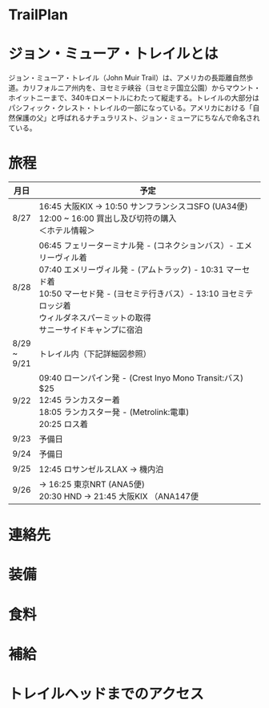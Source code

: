 TrailPlan
=========

# ジョン・ミューア・トレイルとは
ジョン・ミューア・トレイル（John Muir Trail）は、アメリカの長距離自然歩道。カリフォルニア州内を、ヨセミテ峡谷（ヨセミテ国立公園）からマウント・ホイットニーまで、340キロメートルにわたって縦走する。トレイルの大部分はパシフィック・クレスト・トレイルの一部になっている。アメリカにおける「自然保護の父」と呼ばれるナチュラリスト、ジョン・ミューアにちなんで命名されている。


# 旅程
|月日|予定|
|---|---|
|8/27|16:45 大阪KIX → 10:50 サンフランシスコSFO (UA34便) <br> 12:00 ~ 16:00 買出し及び切符の購入 <br> ＜ホテル情報＞|
|8/28|06:45 フェリーターミナル発 - (コネクションバス）- エメリーヴィル着 <br> 07:40 エメリーヴィル発 - (アムトラック) - 10:31 マーセド着 <br> 10:50 マーセド発 - (ヨセミテ行きバス）- 13:10 ヨセミテロッジ着 <br> ウィルダネスパーミットの取得 <br> サニーサイドキャンプに宿泊|
|8/29 <br> ~ <br> 9/21|トレイル内（下記詳細図参照）|
|9/22|09:40 ローンパイン発 - (Crest Inyo Mono Transit:バス) $25 <br> 12:45 ランカスター着 <br> 18:05 ランカスター発 - (Metrolink:電車) <br> 20:25 ロス着 |
|9/23|予備日|
|9/24|予備日|
|9/25|12:45 ロサンゼルスLAX → 機内泊|
|9/26|→ 16:25 東京NRT (ANA5便) <br> 20:30 HND → 21:45 大阪KIX （ANA147便|





# 連絡先


# 装備

# 食料

# 補給
# トレイルヘッドまでのアクセス
# 




